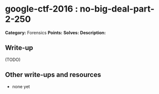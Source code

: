 # google-ctf-2016 : no-big-deal-part-2-250

**Category:** Forensics
**Points:** 
**Solves:** 
**Description:**



## Write-up

(TODO)

## Other write-ups and resources

* none yet
